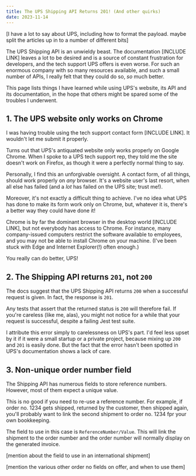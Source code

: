 ```yaml
---
title: The UPS Shipping API Returns 201! (And other quirks)
date: 2023-11-14
---
```


[I have a lot to say about UPS, including how to format the payload. maybe split the articles up in to a number of different bits]

The UPS Shipping API is an unwieldy beast. The documentation [INCLUDE LINK] leaves a lot to be desired and is a source of constant frustration for developers, and the tech support UPS offers is even worse. For such an enormous company with so many resources available, and such a small number of APIs, I really felt that they could do so, _so_ much better.

This page lists things I have learned while using UPS's website, its API and its documentation, in the hope that others might be spared some of the troubles I underwent.

## 1. The UPS website only works on Chrome

I was having trouble using the tech support contact form [INCLUDE LINK]. It wouldn't let me submit it properly.

Turns out that UPS's antiquated website only works properly on Google Chrome. When I spoke to a UPS tech support rep, they told me the site doesn't work on Firefox, as though it were a perfectly normal thing to say.

Personally, I find this an unforgivable oversight. A contact form, of all things, should work properly on _any_ browser. It's a website user's last resort, when all else has failed (and a _lot_ has failed on the UPS site; trust me!).

Moreover, it's not exactly a difficult thing to achieve. I've no idea what UPS has done to make its form work only on Chrome, but, whatever it is, there's a better way they could have done it!

Chrome is by far the dominant browser in the desktop world [INCLUDE LINK], but not everybody has access to Chrome. For instance, many company-issued computers restrict the software available to employees, and you may not be able to install Chrome on your machine. (I've been stuck with Edge and Internet Explorer(!) often enough.)

You really can do better, UPS!

## 2. The Shipping API returns `201`, not `200`

The docs suggest that the UPS Shipping API returns `200` when a successful request is given. In fact, the response is `201`.

Any tests that assert that the returned status is `200` will therefore fail. If you're careless (like me, alas), you might not notice for a while that your request is successful, despite a failing Jest test suite.

I attribute this error simply to carelessness on UPS's part. I'd feel less upset by it if it were a small startup or a private project, because mixing up `200` and `201` is easily done. But the fact that the error hasn't been spotted in UPS's documentation shows a lack of care.

## 3. Non-unique order number field

The Shipping API has numerous fields to store reference numbers. However, most of them expect a unique value.

This is no good if you need to re-use a reference number. For example, if order no. 1234 gets shipped, returned by the customer, then shipped again, you'll probably want to link the second shipment to order no. 1234 fpr your own bookkeeping.

The field to use in this case is `ReferenceNumber/Value`. This will link the shipment to the order number and the order number will normally display on the generated invoice.

[mention about the field to use in an international shipment]

[mention the various other order no fields on offer, and when to use them]
